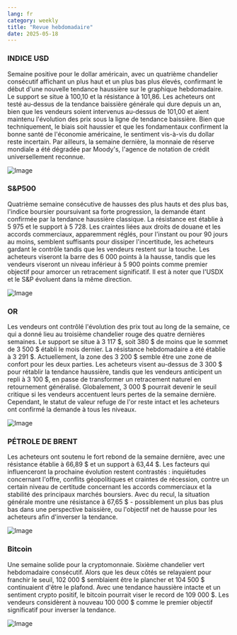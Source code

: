 ```yaml
---
lang: fr
category: weekly
title: "Revue hebdomadaire"
date: 2025-05-18
---
```


### INDICE USD

Semaine positive pour le dollar américain, avec un quatrième chandelier consécutif affichant un plus haut et un plus bas plus élevés, confirmant le début d'une nouvelle tendance haussière sur le graphique hebdomadaire. Le support se situe à 100,10 et la résistance à 101,86. Les acheteurs ont testé au-dessus de la tendance baissière générale qui dure depuis un an, bien que les vendeurs soient intervenus au-dessus de 101,00 et aient maintenu l'évolution des prix sous la ligne de tendance baissière. Bien que techniquement, le biais soit haussier et que les fondamentaux confirment la bonne santé de l'économie américaine, le sentiment vis-à-vis du dollar reste incertain. Par ailleurs, la semaine dernière, la monnaie de réserve mondiale a été dégradée par Moody's, l'agence de notation de crédit universellement reconnue.

![Image](https://markleighedu.github.io/img/May-2025/18-May-2025/usdindex.jpg)

### S&P500

Quatrième semaine consécutive de hausses des plus hauts et des plus bas, l'indice boursier poursuivant sa forte progression, la demande étant confirmée par la tendance haussière classique. La résistance est établie à 5 975 et le support à 5 728. Les craintes liées aux droits de douane et les accords commerciaux, apparemment réglés, pour l'instant ou pour 90 jours au moins, semblent suffisants pour dissiper l'incertitude, les acheteurs gardant le contrôle tandis que les vendeurs restent sur la touche. Les acheteurs viseront la barre des 6 000 points à la hausse, tandis que les vendeurs viseront un niveau inférieur à 5 900 points comme premier objectif pour amorcer un retracement significatif. Il est à noter que l'USDX et le S&P évoluent dans la même direction.

![Image](https://markleighedu.github.io/img/May-2025/18-May-2025/sp500.jpg)

### OR

Les vendeurs ont contrôlé l'évolution des prix tout au long de la semaine, ce qui a donné lieu au troisième chandelier rouge des quatre dernières semaines. Le support se situe à 3 117 $, soit 380 $ de moins que le sommet de 3 500 $ établi le mois dernier. La résistance hebdomadaire a été établie à 3 291 $. Actuellement, la zone des 3 200 $ semble être une zone de confort pour les deux parties. Les acheteurs visent au-dessus de 3 300 $ pour rétablir la tendance haussière, tandis que les vendeurs anticipent un repli à 3 100 $, en passe de transformer un retracement naturel en retournement généralisé. Globalement, 3 000 $ pourrait devenir le seuil critique si les vendeurs accentuent leurs pertes de la semaine dernière. Cependant, le statut de valeur refuge de l'or reste intact et les acheteurs ont confirmé la demande à tous les niveaux.

![Image](https://markleighedu.github.io/img/May-2025/18-May-2025/gold.jpg)

### PÉTROLE DE BRENT

Les acheteurs ont soutenu le fort rebond de la semaine dernière, avec une résistance établie à 66,89 $ et un support à 63,44 $. Les facteurs qui influenceront la prochaine évolution restent contrastés : inquiétudes concernant l'offre, conflits géopolitiques et craintes de récession, contre un certain niveau de certitude concernant les accords commerciaux et la stabilité des principaux marchés boursiers. Avec du recul, la situation générale montre une résistance à 67,65 $ - possiblement un plus bas plus bas dans une perspective baissière, ou l'objectif net de hausse pour les acheteurs afin d'inverser la tendance.

![Image](https://markleighedu.github.io/img/May-2025/18-May-2025/brentoil.jpg)

### Bitcoin

Une semaine solide pour la cryptomonnaie. Sixième chandelier vert hebdomadaire consécutif. Alors que les deux côtés se relayaient pour franchir le seuil, 102 000 $ semblaient être le plancher et 104 500 $ continuaient d'être le plafond. Avec une tendance haussière intacte et un sentiment crypto positif, le bitcoin pourrait viser le record de 109 000 $. Les vendeurs considèrent à nouveau 100 000 $ comme le premier objectif significatif pour inverser la tendance.

![Image](https://markleighedu.github.io/img/May-2025/18-May-2025/bitcoin.jpg)

